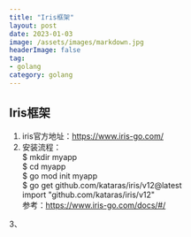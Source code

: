 ```yaml
---
title: "Iris框架"
layout: post
date: 2023-01-03
image: /assets/images/markdown.jpg
headerImage: false
tag:
- golang
category: golang
---
```


##	Iris框架  

1. iris官方地址：https://www.iris-go.com/     
2.  安装流程：  
	$ mkdir myapp   
	$ cd myapp  
	$ go mod init myapp  
	$ go get github.com/kataras/iris/v12@latest    
	import "github.com/kataras/iris/v12"   
	参考：https://www.iris-go.com/docs/#/  
	
3、